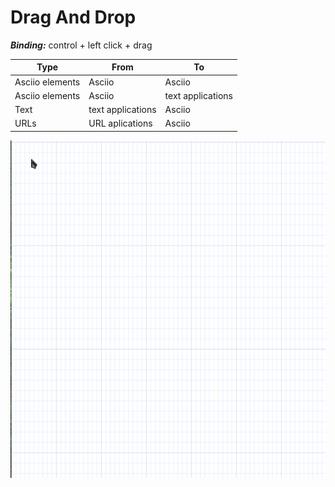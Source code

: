# Drag And Drop

***Binding:*** control + left click + drag

| Type              | From              | To                |
| ----------------- | ----------------- | ----------------- |
| Asciio elements   | Asciio            | Asciio            |
| Asciio elements   | Asciio            | text applications |
| Text              | text applications | Asciio            |
| URLs              | URL aplications   | Asciio            |

![Drag And Drop](drag_and_drop.gif)

